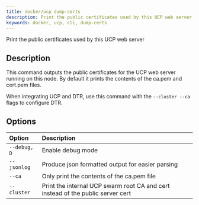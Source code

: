```yaml
---
title: docker/ucp dump-certs
description: Print the public certificates used by this UCP web server
keywords: docker, ucp, cli, dump-certs
---
```

Print the public certificates used by this UCP web server

## Description

This command outputs the public certificates for the UCP web server running on this node. By default it prints the contents of the ca.pem and cert.pem files.

When integrating UCP and DTR, use this command with the `--cluster --ca` flags to configure DTR.

## Options

| Option       | Description                                                                     |
|:------------ |:------------------------------------------------------------------------------- |
| `--debug, D` | Enable debug mode                                                               |
| `--jsonlog`  | Produce json formatted output for easier parsing                                |
| `--ca`       | Only print the contents of the ca.pem file                                      |
| `--cluster`  | Print the internal UCP swarm root CA and cert instead of the public server cert |